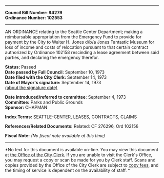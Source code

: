 * * * * *  
  
**Council Bill Number: [](#h0)[](#h2)94279**   
**Ordinance Number: 102553**  
  
* * * * *  
  
AN ORDINANCE relating to the Seattle Center Department; making a reimbursable appropriation from the Emergency Fund to provide for payment by the City to Walter H. Jones d/b/a Jones Fantastic Museum for loss of income and costs of relocation pursuant to that certain contract authorized by Ordinance 102158 rescinding a lease agreement between said parties, and declaring the emergency therefor.  
  
**Status:** Passed   
**Date passed by Full Council:** September 10, 1973   
**Date filed with the City Clerk:** September 14, 1973   
**Date of Mayor's signature:** September 14, 1973   
[(about the signature date)](/~public/approvaldate.htm)   
  
  
**Date introduced/referred to committee:** September 4, 1973   
**Committee:** Parks and Public Grounds   
**Sponsor:** CHAPMAN   
  
**Index Terms:** SEATTLE-CENTER, LEASES, CONTRACTS, CLAIMS  
  
**References/Related Documents:** Related: CF 276296, Ord 102158  
  
**Fiscal Note:** *(No fiscal note available at this time)*  
  
* * * * *  
  
*No text for this document is available on-line. You may view this document at [the Office of the City Clerk](http://www.seattle.gov/leg/clerk/contactUs.htm). If you are unable to visit the Clerk's Office, you may request a copy or scan be made for you by Clerk staff. Scans and copies provided by the Office of the City Clerk are subject to [copy fees](http://clerk.seattle.gov/~public/clerkfees.htm), and the timing of service is dependent on the availability of staff. *  
  
  
